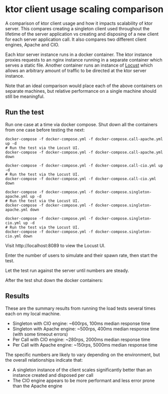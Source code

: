 # ktor client usage scaling comparison

A comparison of ktor client usage and how it impacts scalability of ktor server.  This compares creating a singleton client used throughout the lifetime of the server application vs creating and disposing of a new client for each server application call.  It also compares two different client engines, Apache and CIO.  

Each ktor server instance runs in a docker container.  The ktor instance proxies requests to an nginx instance running in a separate container which serves a static file.  Another container runs an instance of [Locust](https://locust.io/) which allows an arbitrary amount of traffic to be directed at the ktor server instance.

Note that an ideal comparison would place each of the above containers on separate machines, but relative performance on a single machine should still be meaningful.


## Run the test

Run one case at a time via docker compose. Shut down all the containers from one case before testing the next:

```
docker-compose -f docker-compose.yml -f docker-compose.call-apache.yml up -d
# Run the test via the Locust UI.
docker-compose -f docker-compose.yml -f docker-compose.call-apache.yml down
```

```
docker-compose -f docker-compose.yml -f docker-compose.call-cio.yml up -d
# Run the test via the Locust UI.
docker-compose -f docker-compose.yml -f docker-compose.call-cio.yml down
```

```
docker-compose -f docker-compose.yml -f docker-compose.singleton-apache.yml up -d
# Run the test via the Locust UI.
docker-compose -f docker-compose.yml -f docker-compose.singleton-apache.yml down
```

```
docker-compose -f docker-compose.yml -f docker-compose.singleton-cio.yml up -d
# Run the test via the Locust UI.
docker-compose -f docker-compose.yml -f docker-compose.singleton-cio.yml down
```

Visit http://localhost:8089 to view the Locust UI.

Enter the number of users to simulate and their spawn rate, then start the test.

Let the test run against the server until numbers are steady.

After the test shut down the docker containers:


## Results

These are the summary results from running the load tests several times each on my local machine.

- Singleton with CIO engine: ~600rps, 100ms median response time
- Singleton with Apache engine: ~500rps, 400ms median response time (with some timeout errors)
- Per Call with CIO engine: ~280rps, 2000ms median response time
- Per Call with Apache engine: ~150rps, 5000ms median response time


The specific numbers are likely to vary depending on the environment, but the overall relationships indicate that:

- A singleton instance of the client scales significantly better than an instance created and disposed per call
- The CIO engine appears to be more performant and less error prone than the Apache engine

